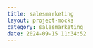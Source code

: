 ```yaml
---
title: salesmarketing
layout: project-mocks
category: salesmarketing
date: 2024-09-15 11:34:52
---
```

